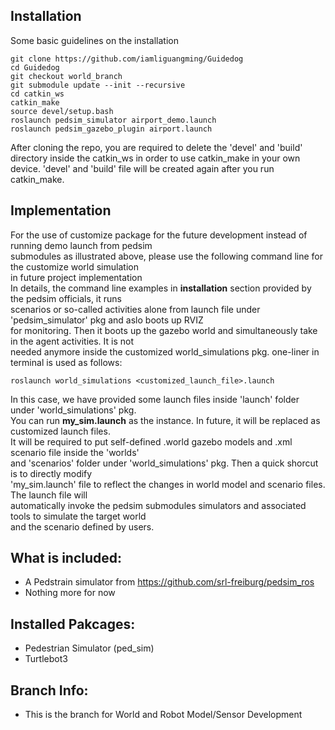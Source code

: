 ## Installation

  Some basic guidelines on the installation
```
git clone https://github.com/iamliguangming/Guidedog
cd Guidedog
git checkout world_branch
git submodule update --init --recursive
cd catkin_ws
catkin_make
source devel/setup.bash
roslaunch pedsim_simulator airport_demo.launch 
roslaunch pedsim_gazebo_plugin airport.launch
```
  After cloning the repo, you are required to delete the 'devel' and 'build' directory inside the catkin_ws in order to use catkin_make in your own device. 
'devel' and 'build' file will be created again after you run catkin_make.  

## Implementation  

  For the use of customize package for the future development instead of running demo launch from pedsim  
submodules as illustrated above, please use the following command line for the customize world simulation  
in future project implementation  
  In details, the command line examples in **installation** section provided by the pedsim officials, it runs  
scenarios or so-called activities alone from launch file under 'pedsim_simulator' pkg and aslo boots up RVIZ  
for monitoring. Then it boots up the gazebo world and simultaneously take in the agent activities. It is not  
needed anymore inside the customized world_simulations pkg. one-liner in terminal is used as follows: 
```
roslaunch world_simulations <customized_launch_file>.launch
```  
  In this case, we have provided some launch files inside 'launch' folder under 'world_simulations' pkg.  
You can run **my_sim.launch** as the instance. In future, it will be replaced as customized launch files.  
It will be required to put self-defined .world gazebo models and .xml scenario file inside the 'worlds'  
and 'scenarios' folder under 'world_simulations' pkg. Then a quick shorcut is to directly modify  
'my_sim.launch' file to reflect the changes in world model and scenario files. The launch file will  
automatically invoke the pedsim submodules simulators and associated tools to simulate the target world  
and the scenario defined by users.  

## What is included:
- A Pedstrain simulator from https://github.com/srl-freiburg/pedsim_ros
- Nothing more for now

## Installed Pakcages:
- Pedestrian Simulator (ped_sim)
- Turtlebot3
## Branch Info:
- This is the branch for World and Robot Model/Sensor Development
